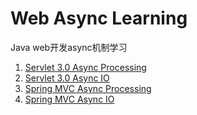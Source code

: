 # Web Async Learning

Java web开发async机制学习

1. [Servlet 3.0 Async Processing](servlet-async-processing/README.md)
1. [Servlet 3.0 Async IO](servlet-async-io/README.md)
1. [Spring MVC Async Processing](spring-mvc-async-processing/README.md)
1. [Spring MVC Async IO](spring-mvc-async-io/README.md)
